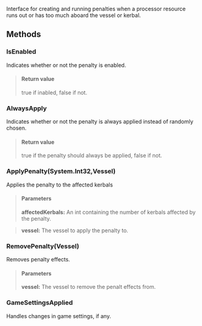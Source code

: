             
Interface for creating and running penalties when a processor resource runs out or has too much aboard the vessel or kerbal.
        
## Methods


### IsEnabled
Indicates whether or not the penalty is enabled.
> #### Return value
> true if inabled, false if not.

### AlwaysApply
Indicates whether or not the penalty is always applied instead of randomly chosen.
> #### Return value
> true if the penalty should always be applied, false if not.

### ApplyPenalty(System.Int32,Vessel)
Applies the penalty to the affected kerbals
> #### Parameters
> **affectedKerbals:** An int containing the number of kerbals affected by the penalty.

> **vessel:** The vessel to apply the penalty to.


### RemovePenalty(Vessel)
Removes penalty effects.
> #### Parameters
> **vessel:** The vessel to remove the penalt effects from.


### GameSettingsApplied
Handles changes in game settings, if any.

